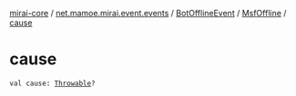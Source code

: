 [mirai-core](../../../index.md) / [net.mamoe.mirai.event.events](../../index.md) / [BotOfflineEvent](../index.md) / [MsfOffline](index.md) / [cause](./cause.md)

# cause

`val cause: `[`Throwable`](https://kotlinlang.org/api/latest/jvm/stdlib/kotlin/-throwable/index.html)`?`